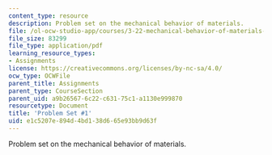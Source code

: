 ```yaml
---
content_type: resource
description: Problem set on the mechanical behavior of materials.
file: /ol-ocw-studio-app/courses/3-22-mechanical-behavior-of-materials-spring-2008/e1c5207e894d4bd138d665e93bb9d63f_ps1.pdf
file_size: 83299
file_type: application/pdf
learning_resource_types:
- Assignments
license: https://creativecommons.org/licenses/by-nc-sa/4.0/
ocw_type: OCWFile
parent_title: Assignments
parent_type: CourseSection
parent_uid: a9b26567-6c22-c631-75c1-a1130e999870
resourcetype: Document
title: 'Problem Set #1'
uid: e1c5207e-894d-4bd1-38d6-65e93bb9d63f
---
```

Problem set on the mechanical behavior of materials.